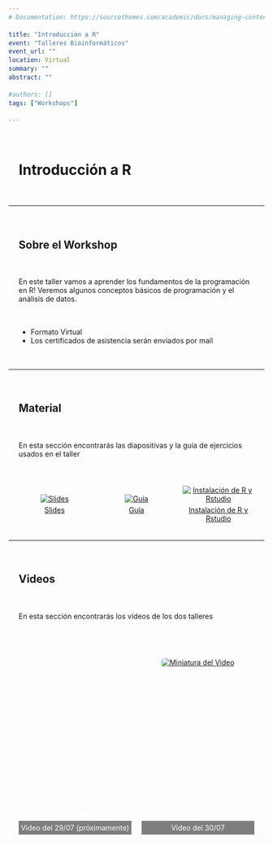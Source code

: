 ```yaml
---
# Documentation: https://sourcethemes.com/academic/docs/managing-content/

title: "Introducción a R"
event: "Talleres Bioinformáticos"
event_url: ""
location: Virtual
summary: ""
abstract: ""

#authors: []
tags: ["Workshops"]

---
```

<div style="display: grid; grid-template-columns: 1fr; gap: 20px; padding: 20px;">

# Introducción a R

</div>

--- 

<div style="display: grid; grid-template-columns: 1fr; gap: 20px; padding: 20px;">

## Sobre el Workshop
En este taller vamos a aprender los fundamentos de la programación en R! 
Veremos algunos conceptos básicos de programación y el análisis de datos.

- Formato Virtual
- Los certificados de asistencia serán enviados por mail

</div>

--- 

<div style="display: grid; grid-template-columns: 1fr; gap: 20px; padding: 20px;">

## Material

En esta sección encontrarás las diapositivas y la guía de ejercicios usados en el taller
</div>

<div style="display: grid; grid-template-columns: repeat(3, 1fr); gap: 20px; padding: 20px;">
    <div style="display: flex; flex-direction: column; align-items: center; justify-content: center; text-align: center;">
        <a href="https://drive.google.com/file/d/1XKkDneD-_lMf_nCd_zYFVJgGBqYpflUv/view?usp=drive_link">
            <img src="https://img.icons8.com/ios-glyphs/30/000000/ms-powerpoint.png" alt="Slides" style="width: 60px; height: 60px;">
        </a>
        <a href="https://drive.google.com/file/d/1XKkDneD-_lMf_nCd_zYFVJgGBqYpflUv/view?usp=drive_link" style="margin-top: 5px;">Slides</a>
    </div>
    <div style="display: flex; flex-direction: column; align-items: center; justify-content: center; text-align: center;">
        <a href="https://drive.google.com/file/d/1gWsVNH46fiTGp1HqMHS2HGrAoJobzOhq/view?usp=drive_link">
            <img src="https://img.icons8.com/ios-glyphs/30/000000/document.png" alt="Guía" style="width: 60px; height: 60px;">
        </a>
        <a href="https://drive.google.com/file/d/1gWsVNH46fiTGp1HqMHS2HGrAoJobzOhq/view?usp=drive_link" style="margin-top: 5px;">Guía</a>
    </div>
    <div style="display: flex; flex-direction: column; align-items: center; justify-content: center; text-align: center;">
        <a href="https://drive.google.com/file/d/1Apx-grJMdMsvASWlnwgjpS40vVD6McRd/view?usp=sharing">
            <img src="https://img.icons8.com/ios-glyphs/30/000000/document.png" alt="Instalación de R y Rstudio" style="width: 60px; height: 60px;">
        </a>
        <a href="https://drive.google.com/file/d/1Apx-grJMdMsvASWlnwgjpS40vVD6McRd/view?usp=sharing" style="margin-top: 5px;">Instalación de R y Rstudio</a>
    </div>
</div>


--- 

<div style="display: grid; grid-template-columns: 1fr; gap: 20px; padding: 20px;">

## Videos

En esta sección encontrarás los videos de los dos talleres
</div>

<div style="display: grid; grid-template-columns: repeat(2, 1fr); gap: 20px; padding: 20px;">

<div style="padding: 20px; border-radius: 5px; position: relative; text-align: center;">
    <a href="https://drive.google.com/file/d/1Y_SlFOrRdDftP4cz7XStVYU4TEpzAyAi/view?usp=sharing" style="display: block;">
        <img src="img.png" alt="Miniatura del Video" style="width: 100%; height: auto; border-radius: 5px;">
        <div style="position: absolute; bottom: 0; left: 0; width: 100%; background-color: rgba(0, 0, 0, 0.5); color: white; display: flex; align-items: center; justify-content: center;">
            <p style="margin: 5px 0;">Video del 29/07 (próximamente)</p>
        </div>
    </a>
</div>

<div style="padding: 20px; border-radius: 5px; position: relative; text-align: center;">
    <a href="https://youtu.be/KYxrX-O7AVw" style="display: block;">
        <img src="https://youtu.be/KYxrX-O7AVw/mqdefault.jpg" alt="Miniatura del Video" style="width: 100%; height: auto; border-radius: 5px;">
        <div style="position: absolute; bottom: 0; left: 0; width: 100%; background-color: rgba(0, 0, 0, 0.5); color: white; display: flex; align-items: center; justify-content: center;">
            <p style="margin: 5px 0;">Video del 30/07</p>
        </div>
    </a>
</div>

</div>
